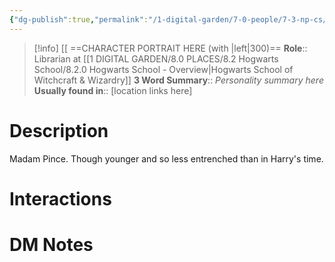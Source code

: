 ```yaml
---
{"dg-publish":true,"permalink":"/1-digital-garden/7-0-people/7-3-np-cs/irma-pince/","tags":["#person","hogwarts","hogwarts-faculty","support-staff"]}
---
```


>[!info] 
>[[ ==CHARACTER PORTRAIT HERE (with |left|300)==
>**Role**:: Librarian at [[1 DIGITAL GARDEN/8.0 PLACES/8.2 Hogwarts School/8.2.0 Hogwarts School - Overview\|Hogwarts School of Witchcraft & Wizardry]]
>**3 Word Summary**:: *Personality summary here*
>**Usually found in**:: [location links here]
# Description
 Madam Pince. Though younger and so less entrenched than in Harry's time.

# Interactions


# DM Notes
